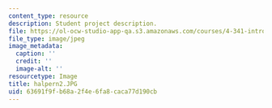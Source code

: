 ```yaml
---
content_type: resource
description: Student project description.
file: https://ol-ocw-studio-app-qa.s3.amazonaws.com/courses/4-341-introduction-to-photography-fall-2002/63691f9fb68a2f4e6fa8caca77d190cb_halpern2.JPG
file_type: image/jpeg
image_metadata:
  caption: ''
  credit: ''
  image-alt: ''
resourcetype: Image
title: halpern2.JPG
uid: 63691f9f-b68a-2f4e-6fa8-caca77d190cb
---
```

